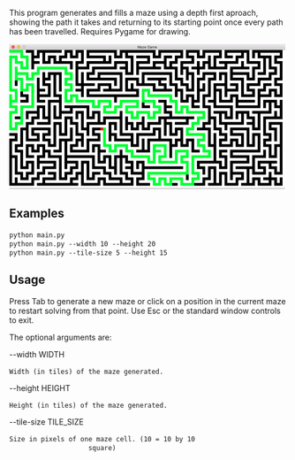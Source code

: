 This program generates and fills a maze using a depth first aproach, showing the path it takes and returning to its starting point once every path has been travelled. Requires Pygame for drawing.

![MAZE](screenshot_1.png)

Examples
--------

    python main.py
    python main.py --width 10 --height 20
    python main.py --tile-size 5 --height 15 

Usage
-----

Press Tab to generate a new maze or click on a position in the current maze to restart solving from
that point. Use Esc or the standard window controls to exit.

The optional arguments are:

  --width WIDTH         
  	
    Width (in tiles) of the maze generated.
  
  --height HEIGHT       
  	
    Height (in tiles) of the maze generated.
  
  --tile-size TILE_SIZE
                        
    Size in pixels of one maze cell. (10 = 10 by 10
                        square)